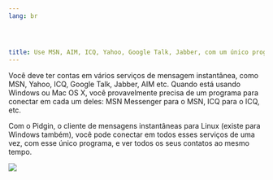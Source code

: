 ```yaml
---
lang: br




title: ﻿Use MSN, AIM, ICQ, Yahoo, Google Talk, Jabber, com um único programa
---
```


Você deve ter contas em vários serviços de mensagem instantânea, como MSN, Yahoo, ICQ, Google Talk, Jabber, AIM etc. Quando está usando Windows ou Mac OS X, você provavelmente precisa de um programa para conectar em cada um deles: MSN Messenger para o MSN, ICQ para o ICQ, etc.

Com o Pidgin, o cliente de mensagens instantâneas para Linux (existe 
para 
Windows também), você pode conectar em todos esses serviços de uma vez, com esse único programa, e ver todos os seus contatos ao mesmo tempo.


<img src="Images/gaim_im_services.png" />

  
